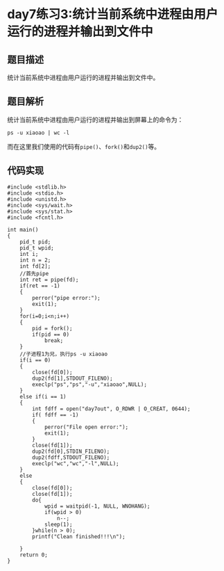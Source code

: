 
# day7练习3:统计当前系统中进程由用户运行的进程并输出到文件中

## 题目描述

统计当前系统中进程由用户运行的进程并输出到文件中。

## 题目解析
统计当前系统中进程由用户运行的进程并输出到屏幕上的命令为：
```
ps -u xiaoao | wc -l
```
而在这里我们使用的代码有`pipe()`、`fork()`和`dup2()`等。

## 代码实现

```
#include <stdlib.h>
#include <stdio.h>
#include <unistd.h>
#include <sys/wait.h>
#include <sys/stat.h>
#include <fcntl.h>

int main()
{
	pid_t pid;
	pid_t wpid;
	int i;
	int n = 2;
	int fd[2];
	//首先pipe
	int ret = pipe(fd);
	if(ret == -1)
	{
		perror("pipe error:");
		exit(1);
	}
	for(i=0;i<n;i++)
	{
		pid = fork();
		if(pid == 0)
			break;
	}
	//子进程1为兄，执行ps -u xiaoao
	if(i == 0)
	{
		close(fd[0]);
		dup2(fd[1],STDOUT_FILENO);
		execlp("ps","ps","-u","xiaoao",NULL);
	}
	else if(i == 1)
	{
        int fdff = open("day7out", O_RDWR | O_CREAT, 0644);
        if( fdff == -1)
        {
            perror("File open error:");
            exit(1);
        }   
		close(fd[1]);
		dup2(fd[0],STDIN_FILENO);
		dup2(fdff,STDOUT_FILENO);
        execlp("wc","wc","-l",NULL);
	}
	else
	{
		close(fd[0]);
		close(fd[1]);
		do{
			wpid = waitpid(-1, NULL, WNOHANG);
			if(wpid > 0)
				n--;
			sleep(1);
		}while(n > 0);
		printf("Clean finished!!!\n");
		
	}
	return 0;
}
```
